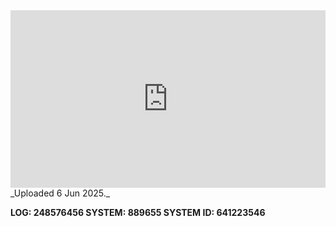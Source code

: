 
<iframe 
  src="https://drive.google.com/file/d/1g31cLTOvEwmMAS6jouzNfjV0DKv7Z7uj/preview" 
  style="width:100%; aspect-ratio:16/9; border:0;"
  allowfullscreen>
</iframe>
_Uploaded 6 Jun 2025._

**LOG: 248576456
SYSTEM: 889655
SYSTEM ID: 641223546**
